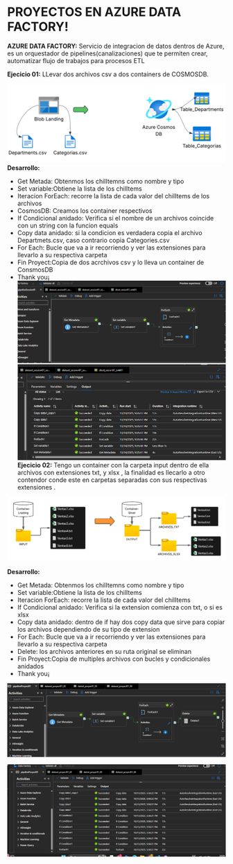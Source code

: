 # PROYECTOS EN AZURE DATA FACTORY!

**AZURE DATA FACTORY:** Servicio de integracion de datos dentros de Azure, es un orquestador
de pipelines(canalizaciones) que te permiten crear, automatizar flujo de trabajos para procesos
ETL  

**Ejecicio 01:** LLevar dos archivos csv a dos containers de COSMOSDB.

![Imagen de propuesta Proyect ADF](imagenes/sesion01.png)
**Desarrollo:**
- Get Metada: Obtenmos los chilItemns como nombre y tipo
- Set variable:Obtiene la lista de los chilItems
- Iteracion ForEach: recorre la lista de cada valor del chilItems de los archivos
- CosmosDB: Creamos los container respectivos
- If Condicional anidado: Verifica si el nombre de un archivos coincide con un string con la funcion equals
- Copy data anidado: si la condicion es verdadera copia el archivo Departmets.csv, caso contrario copia Categories.csv
- For Each: Bucle que va a ir recorriendo y ver las extensiones para llevarlo a su respectiva carpeta
- Fin Proyect:Copia de dos acrchivos csv y lo lleva un container de ConsmosDB
- Thank you¡
![Imagen de desarrollo Proyect ADF](imagenes/DeSession01.png)
![Imagen de desarrollo Proyect ADF](imagenes/De2Sesion01.png)
**Ejecicio 02:** Tengo un container con la carpeta input dentro de ella archivos con extensiones txt, y xlsx , la finalidad es llecarlo a otro contendor conde este en carpetas separadas con sus respectivas extensiones .

![Imagen de propuesta Proyect ADF](imagenes/Proyect01.png)

**Desarrollo:**
- Get Metada: Obtenmos los chilItemns como nombre y tipo
- Set variable:Obtiene la lista de los chilItems
- Iteracion ForEach: recorre la lista de cada valor del chilItems
- If Condicional anidado: Verifica si la extension comienza con txt, o si es xlsx
- Copy data anidado: dentro de if hay dos copy data que sirve para copiar los archivos dependiendo de su tipo de extension
- For Each: Bucle que va a ir recorriendo y ver las extensiones para llevarlo a su respectiva carpeta
- Delete: los archivos anteriores en su ruta original se eliminan
- Fin Proyect:Copia de multiples archivos con bucles y condicionales anidados
- Thank you¡

![Imagen de desarrollo Proyect ADF](imagenes/Proyec01_01.png)

![Resultado de Ejecucion ADF](imagenes/resultProyect01.png)